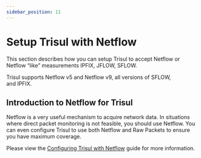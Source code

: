 ```yaml
---
sidebar_position: 11
---
```


# Setup Trisul with Netflow

This section describes how you can setup Trisul to accept Netflow or Netflow “like” measurements IPFIX, JFLOW, SFLOW.

Trisul supports Netflow v5 and Netflow v9, all versions of SFLOW, and IPFIX.

## Introduction to Netflow for Trisul

Netflow is a very useful mechanism to acquire network data. In situations where direct packet monitoring is not feasible, you should use Netflow. You can even configure Trisul to use both Netflow and Raw Packets to ensure you have maximum coverage.

Please view the [Configuring Trisul with Netflow](/docs/ug/netflow) guide for more information.
